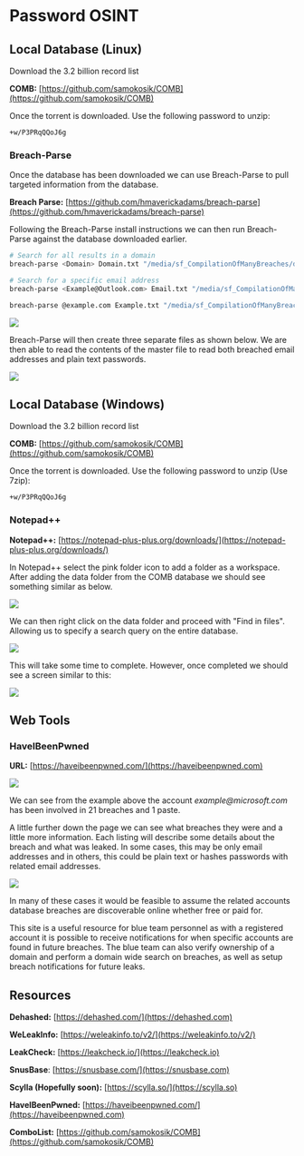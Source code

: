 # Password OSINT

## Local Database (Linux)

Download the 3.2 billion record list

**COMB:** [https://github.com/samokosik/COMB](https://github.com/samokosik/COMB)

Once the torrent is downloaded. Use the following password to unzip:

```
+w/P3PRqQQoJ6g
```

### Breach-Parse

Once the database has been downloaded we can use Breach-Parse to pull targeted information from the database.

**Breach Parse:** [https://github.com/hmaverickadams/breach-parse](https://github.com/hmaverickadams/breach-parse)

Following the Breach-Parse install instructions we can then run Breach-Parse against the database downloaded earlier.

```bash
# Search for all results in a domain
breach-parse <Domain> Domain.txt "/media/sf_CompilationOfManyBreaches/data"

# Search for a specific email address
breach-parse <Example@Outlook.com> Email.txt "/media/sf_CompilationOfManyBreaches/data"
```

```bash
breach-parse @example.com Example.txt "/media/sf_CompilationOfManyBreaches/data"  
```

![](<../.gitbook/assets/image (2095).png>)

Breach-Parse will then create three separate files as shown below. We are then able to read the contents of the master file to read both breached email addresses and plain text passwords.

![](<../.gitbook/assets/image (2180).png>)

## Local Database (Windows)

Download the 3.2 billion record list

**COMB:** [https://github.com/samokosik/COMB](https://github.com/samokosik/COMB)

Once the torrent is downloaded. Use the following password to unzip (Use 7zip):

```
+w/P3PRqQQoJ6g
```

### Notepad++

**Notepad++:** [https://notepad-plus-plus.org/downloads/](https://notepad-plus-plus.org/downloads/)

In Notepad++ select the pink folder icon to add a folder as a workspace. After adding the data folder from the COMB database we should see something similar as below.

![](../.gitbook/assets/NP++\_CAP.PNG)

We can then right click on the data folder and proceed with "Find in files". Allowing us to specify a search query on the entire database.

![](../.gitbook/assets/NP++\_Search.PNG)

This will take some time to complete. However, once completed we should see a screen similar to this:

![](../.gitbook/assets/NP++\_Result.PNG)

## Web Tools

### HaveIBeenPwned

**URL:** [https://haveibeenpwned.com/](https://haveibeenpwned.com)

![](<../.gitbook/assets/image (2231) (1).png>)

We can see from the example above the account _example@microsoft.com_ has been involved in 21 breaches and 1 paste.

A little further down the page we can see what breaches they were and a little more information. Each listing will describe some details about the breach and what was leaked. In some cases, this may be only email addresses and in others, this could be plain text or hashes passwords with related email addresses.

![](<../.gitbook/assets/image (2178).png>)

In many of these cases it would be feasible to assume the related accounts database breaches are discoverable online whether free or paid for.

This site is a useful resource for blue team personnel as with a registered account it is possible to receive notifications for when specific accounts are found in future breaches. The blue team can also verify ownership of a domain and perform a domain wide search on breaches, as well as setup breach notifications for future leaks.

## Resources

**Dehashed:** [https://dehashed.com/](https://dehashed.com)

**WeLeakInfo:** [https://weleakinfo.to/v2/](https://weleakinfo.to/v2/)

**LeakCheck:** [https://leakcheck.io/](https://leakcheck.io)

**SnusBase**: [https://snusbase.com/](https://snusbase.com)

**Scylla (Hopefully soon):** [https://scylla.so/](https://scylla.so)

**HaveIBeenPwned:** [https://haveibeenpwned.com/](https://haveibeenpwned.com)

**ComboList:** [https://github.com/samokosik/COMB](https://github.com/samokosik/COMB)
